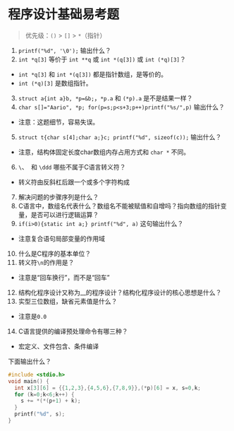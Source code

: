 # 程序设计基础易考题

> 优先级：`()` > `[]` > `*`（指针）

1. `printf("%d", '\0');` 输出什么？
2. `int *q[3]` 等价于 `int **q` 或 `int *(q[3])` 或 `int (*q)[3]`？
  * `int *q[3]` 和 `int *(q[3])` 都是指针数组，是等价的。
  * `int (*q)[3]` 是数组指针。
3. `struct a{int a}b, *p=&b;`，`*p.a` 和 `(*p).a` 是不是结果一样？
4. `char s[]="Aario", *p; for(p=s;p<s+3;p++)printf("%s/",p)` 输出什么？
  * 注意：这题细节，容易失误。
5. `struct t{char s[4];char a;}c; printf("%d", sizeof(c));` 输出什么？
  * 注意，结构体固定长度char数组内存占用方式和 `char *` 不同。
6. `\`、` `和 `\ddd` 哪些不属于C语言转义符？
  * 转义符由反斜杠后跟一个或多个字符构成
7. 解决问题的步骤序列是什么？
8. C语言中，数组名代表什么？数组名不能被赋值和自增吗？指向数组的指针变量，是否可以进行逻辑运算？
9. `if(i>0){static int a;} printf("%d", a)` 这句输出什么？
  * 注意复合语句局部变量的作用域
10. 什么是C程序的基本单位？
11. 转义符`\n`的作用是？
  * 注意是“回车换行”，而不是“回车”
12. 结构化程序设计又称为__的程序设计？结构化程序设计的核心思想是什么？
13. 实型三位数组，缺省元素值是什么？
  * 注意是`0.0`
14. C语言提供的编译预处理命令有哪三种？
  * 宏定义、文件包含、条件编译


下面输出什么？
```c
#include <stdio.h>
void main() {
  int x[3][6] = {{1,2,3},{4,5,6},{7,8,9}},(*p)[6] = x, s=0,k;
  for (k=0;k<6;k++) {
    s += *(*(p+1) + k);
  }
  printf("%d", s);
}
```